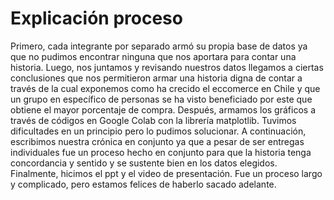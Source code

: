 # Explicación proceso 

Primero, cada integrante por separado armó su propia base de datos ya que no pudimos encontrar ninguna que nos aportara para contar una historia. 
Luego, nos juntamos y revisando nuestros datos llegamos a ciertas conclusiones que nos permitieron armar una historia digna de contar a través de la cual exponemos como ha crecido el eccomerce en Chile y que un grupo en específico de personas se ha visto beneficiado por este que obtiene el mayor porcentaje de compra. 
Después, armamos los gráficos a través de códigos en Google Colab con la librería matplotlib. Tuvimos dificultades en un principio pero lo pudimos solucionar. 
A continuación, escribimos nuestra crónica en conjunto ya que a pesar de ser entregas individuales fue un proceso hecho en conjunto para que la historia tenga concordancia y sentido y se sustente bien en los datos elegidos. 
Finalmente, hicimos el ppt y el video de presentación. 
Fue un proceso largo y complicado, pero estamos felices de haberlo sacado adelante.